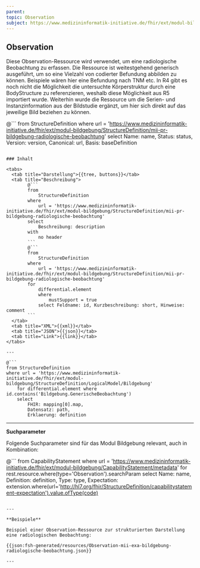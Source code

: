 ```yaml
---
parent:
topic: Observation
subject: https://www.medizininformatik-initiative.de/fhir/ext/modul-bildgebung/StructureDefinition/mii-pr-bildgebung-radiologische-beobachtung
---
```


## Observation

Diese Observation-Ressource wird verwendet, um eine radiologische Beobachtung zu erfassen. Die Ressource ist weitestgehend generisch ausgeführt, um so eine Vielzahl von codierter Befundung abbilden zu können. Beispiele wären hier eine Befundung nach TNM etc. In R4 gibt es noch nicht die Möglichkeit die untersuchte Körperstruktur durch eine BodyStructure zu referenzieren, weshalb diese Möglichkeit aus R5 importiert wurde. Weiterhin wurde die Ressource um die Serien- und Instanzinformation aus der Bildstudie ergänzt, um hier sich direkt auf das jeweilige Bild beziehen zu können.

@```
from
    StructureDefinition
where
    url = 'https://www.medizininformatik-initiative.de/fhir/ext/modul-bildgebung/StructureDefinition/mii-pr-bildgebung-radiologische-beobachtung'
select
    Name: name, Status: status, Version: version, Canonical: url, Basis: baseDefinition
```

### Inhalt

<tabs>
  <tab title="Darstellung">{{tree, buttons}}</tab>
  <tab title="Beschreibung">
        @```
        from
	        StructureDefinition
        where
	        url = 'https://www.medizininformatik-initiative.de/fhir/ext/modul-bildgebung/StructureDefinition/mii-pr-bildgebung-radiologische-beobachtung'
        select
	        Beschreibung: description
        with
            no header
        ```
        @```
        from
            StructureDefinition
        where
            url = 'https://www.medizininformatik-initiative.de/fhir/ext/modul-bildgebung/StructureDefinition/mii-pr-bildgebung-radiologische-beobachtung'
        for
            differential.element
            where
                mustSupport = true
            select Feldname: id, Kurzbeschreibung: short, Hinweise: comment
        ```
  </tab>
  <tab title="XML">{{xml}}</tab>
  <tab title="JSON">{{json}}</tab>
  <tab title="Link">{{link}}</tab>
</tabs>

---

@```
from StructureDefinition
where url = 'https://www.medizininformatik-initiative.de/fhir/ext/modul-bildgebung/StructureDefinition/LogicalModel/Bildgebung'
    for differential.element where id.contains('Bildgebung.GenerischeBeobachtung')
    select
        FHIR: mapping[0].map,
        Datensatz: path,
        Erklaerung: definition
```

---

**Suchparameter**


Folgende Suchparameter sind für das Modul Bildgebung relevant, auch in Kombination:

@``` from CapabilityStatement where url = 'https://www.medizininformatik-initiative.de/fhir/ext/modul-bildgebung/CapabilityStatement/metadata' for rest.resource.where(type='Observation').searchParam select Name: name, Definition: definition, Type: type, Expectation: extension.where(url='http://hl7.org/fhir/StructureDefinition/capabilitystatement-expectation').value.ofType(code)

```

---

**Beispiele**

Beispiel einer Observation-Ressource zur strukturierten Darstellung eine radiologischen Beobachtung:

{{json:fsh-generated/resources/Observation-mii-exa-bildgebung-radiologische-beobachtung.json}}

---
